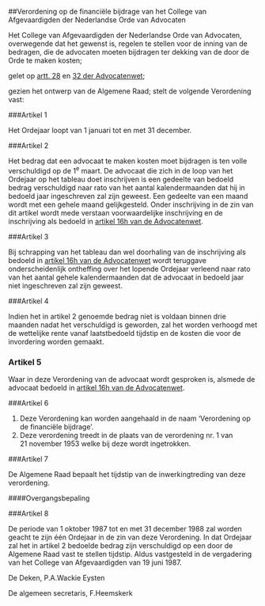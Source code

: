 <meta http-equiv='Content-Type' content='text/html; charset=utf-8' />

##Verordening op de financiële bijdrage van het College van Afgevaardigden der Nederlandse Orde van Advocaten

Het College van Afgevaardigden der Nederlandse Orde van Advocaten,
overwegende dat het gewenst is, regelen te stellen voor de inning van de bedragen, die de advocaten moeten bijdragen ter dekking van de door de Orde te maken kosten;

gelet op [artt. 28](../../../../../../../wet/advocatenwet/BWBR0002093/README.md) en [32 der Advocatenwet](../../../../../../../wet/advocatenwet/BWBR0002093/README.md);

gezien het ontwerp van de Algemene Raad;
stelt de volgende Verordening vast:

###Artikel 1 

Het Ordejaar loopt van 1 januari tot en met 31 december.

###Artikel 2 

Het bedrag dat een advocaat te maken kosten moet bijdragen is ten volle verschuldigd op de 1<sup>e</sup> maart. De advocaat die zich in de loop van het Ordejaar op het tableau doet inschrijven is een gedeelte van bedoeld bedrag verschuldigd naar rato van het aantal kalendermaanden dat hij in bedoeld jaar ingeschreven zal zijn geweest. Een gedeelte van een maand wordt met een gehele maand gelijkgesteld. Onder inschrijving in de zin van dit artikel wordt mede verstaan voorwaardelijke inschrijving en de inschrijving als bedoeld in [artikel 16h van de Advocatenwet](../../../../../../../wet/advocatenwet/BWBR0002093/README.md).

###Artikel 3 

Bij schrapping van het tableau dan wel doorhaling van de inschrijving als bedoeld in [artikel 16h van de Advocatenwet](../../../../../../../wet/advocatenwet/BWBR0002093/README.md) wordt teruggave onderscheidenlijk ontheffing over het lopende Ordejaar verleend naar rato van het aantal gehele kalendermaanden dat de advocaat in bedoeld jaar niet ingeschreven zal zijn geweest.

###Artikel 4 

Indien het in artikel 2 genoemde bedrag niet is voldaan binnen drie maanden nadat het verschuldigd is geworden, zal het worden verhoogd met de wettelijke rente vanaf laatstbedoeld tijdstip en de kosten die voor de invordering worden gemaakt.

### Artikel  5  

Waar in deze Verordening van de advocaat wordt gesproken is, alsmede de advocaat bedoeld in [artikel 16h van de Advocatenwet](../../../../../../../wet/advocatenwet/BWBR0002093/README.md). 

###Artikel 6 

1. Deze Verordening kan worden aangehaald in de naam ‘Verordening op de financiële bijdrage’.
2. Deze verordening treedt in de plaats van de verordening nr. 1 van 21 november 1953 welke bij deze wordt ingetrokken.

###Artikel 7 

De Algemene Raad bepaalt het tijdstip van de inwerkingtreding van deze verordening.

####Overgangsbepaling

###Artikel 8 

De periode van 1 oktober 1987 tot en met 31 december 1988 zal worden geacht te zijn één Ordejaar in de zin van deze Verordening. In dat Ordejaar zal het in artikel 2 bedoelde bedrag zijn verschuldigd op een door de Algemene Raad vast te stellen tijdstip.
Aldus vastgesteld in de vergadering van het College van Afgevaardigden van 19 juni 1987.

De 
Deken, 
P.A.Wackie Eysten

De 
algemeen secretaris, 
F.Heemskerk
